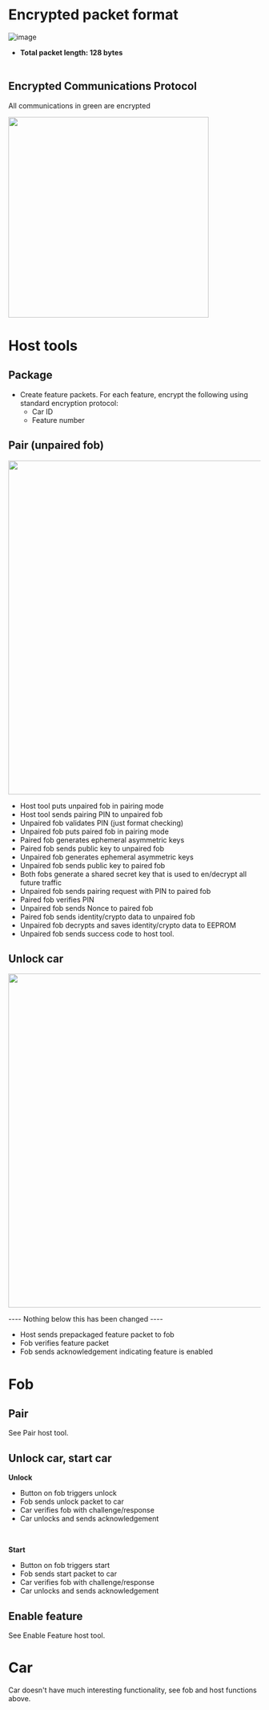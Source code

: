 # **Encrypted packet format**
![image](diagram.png)
- **Total packet length: 128 bytes**
<br><br>

## Encrypted Communications Protocol

All communications in green are encrypted

<img src="EncryptedComms.png" width="400"/>

# **Host tools**
## Package
- Create feature packets. For each feature, encrypt the following using standard encryption protocol:
    - Car ID
    - Feature number

## Pair (unpaired fob)
<p align="center">
    <img src="PairFob.png" width="666"/>
</p>



- Host tool puts unpaired fob in pairing mode
- Host tool sends pairing PIN to unpaired fob
- Unpaired fob validates PIN (just format checking)
- Unpaired fob puts paired fob in pairing mode
- Paired fob generates ephemeral asymmetric keys
- Paired fob sends public key to unpaired fob
- Unpaired fob generates ephemeral asymmetric keys
- Unpaired fob sends public key to paired fob
- Both fobs generate a shared secret key that is used to en/decrypt all future traffic
- Unpaired fob sends pairing request with PIN to paired fob
- Paired fob verifies PIN
- Unpaired fob sends Nonce to paired fob
- Paired fob sends identity/crypto data to unpaired fob
- Unpaired fob decrypts and saves identity/crypto data to EEPROM
- Unpaired fob sends success code to host tool.

## Unlock car
<p align="center">
    <img src="UnlockCar.png" width="666"/>
</p>

---- Nothing below this has been changed ----


- Host sends prepackaged feature packet to fob
- Fob verifies feature packet
- Fob sends acknowledgement indicating feature is enabled

# **Fob**
## Pair
See Pair host tool.

## Unlock car, start car

**Unlock**
- Button on fob triggers unlock
- Fob sends unlock packet to car
- Car verifies fob with challenge/response
- Car unlocks and sends acknowledgement
<br>

**Start**
- Button on fob triggers start
- Fob sends start packet to car
- Car verifies fob with challenge/response
- Car unlocks and sends acknowledgement

## Enable feature
See Enable Feature host tool.


# **Car**
Car doesn't have much interesting functionality, see fob and host functions above.


